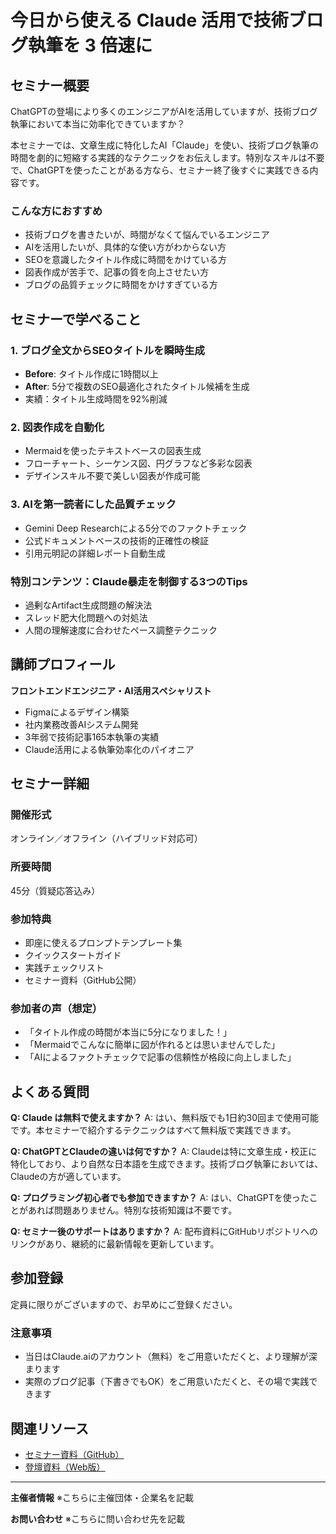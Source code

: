 # 今日から使える Claude 活用で技術ブログ執筆を 3 倍速に

## セミナー概要

ChatGPTの登場により多くのエンジニアがAIを活用していますが、技術ブログ執筆において本当に効率化できていますか？

本セミナーでは、文章生成に特化したAI「Claude」を使い、技術ブログ執筆の時間を劇的に短縮する実践的なテクニックをお伝えします。特別なスキルは不要で、ChatGPTを使ったことがある方なら、セミナー終了後すぐに実践できる内容です。

### こんな方におすすめ

- 技術ブログを書きたいが、時間がなくて悩んでいるエンジニア
- AIを活用したいが、具体的な使い方がわからない方
- SEOを意識したタイトル作成に時間をかけている方
- 図表作成が苦手で、記事の質を向上させたい方
- ブログの品質チェックに時間をかけすぎている方

## セミナーで学べること

### 1. ブログ全文からSEOタイトルを瞬時生成
- **Before**: タイトル作成に1時間以上
- **After**: 5分で複数のSEO最適化されたタイトル候補を生成
- 実績：タイトル生成時間を92%削減

### 2. 図表作成を自動化
- Mermaidを使ったテキストベースの図表生成
- フローチャート、シーケンス図、円グラフなど多彩な図表
- デザインスキル不要で美しい図表が作成可能

### 3. AIを第一読者にした品質チェック
- Gemini Deep Researchによる5分でのファクトチェック
- 公式ドキュメントベースの技術的正確性の検証
- 引用元明記の詳細レポート自動生成

### 特別コンテンツ：Claude暴走を制御する3つのTips
- 過剰なArtifact生成問題の解決法
- スレッド肥大化問題への対処法
- 人間の理解速度に合わせたペース調整テクニック

## 講師プロフィール

**フロントエンドエンジニア・AI活用スペシャリスト**

- Figmaによるデザイン構築
- 社内業務改善AIシステム開発
- 3年弱で技術記事165本執筆の実績
- Claude活用による執筆効率化のパイオニア

## セミナー詳細

### 開催形式
オンライン／オフライン（ハイブリッド対応可）

### 所要時間
45分（質疑応答込み）

### 参加特典
- 即座に使えるプロンプトテンプレート集
- クイックスタートガイド
- 実践チェックリスト
- セミナー資料（GitHub公開）

### 参加者の声（想定）
- 「タイトル作成の時間が本当に5分になりました！」
- 「Mermaidでこんなに簡単に図が作れるとは思いませんでした」
- 「AIによるファクトチェックで記事の信頼性が格段に向上しました」

## よくある質問

**Q: Claude は無料で使えますか？**
A: はい、無料版でも1日約30回まで使用可能です。本セミナーで紹介するテクニックはすべて無料版で実践できます。

**Q: ChatGPTとClaudeの違いは何ですか？**
A: Claudeは特に文章生成・校正に特化しており、より自然な日本語を生成できます。技術ブログ執筆においては、Claudeの方が適しています。

**Q: プログラミング初心者でも参加できますか？**
A: はい、ChatGPTを使ったことがあれば問題ありません。特別な技術知識は不要です。

**Q: セミナー後のサポートはありますか？**
A: 配布資料にGitHubリポジトリへのリンクがあり、継続的に最新情報を更新しています。

## 参加登録

定員に限りがございますので、お早めにご登録ください。

### 注意事項
- 当日はClaude.aiのアカウント（無料）をご用意いただくと、より理解が深まります
- 実際のブログ記事（下書きでもOK）をご用意いただくと、その場で実践できます

## 関連リソース

- [セミナー資料（GitHub）](https://github.com/Ryunosuke-Tanaka-sti/claude_and_blog_seminar)
- [登壇資料（Web版）](https://ryunosuke-tanaka-sti.github.io/claude_and_blog_seminar/)

---

**主催者情報**
※こちらに主催団体・企業名を記載

**お問い合わせ**
※こちらに問い合わせ先を記載